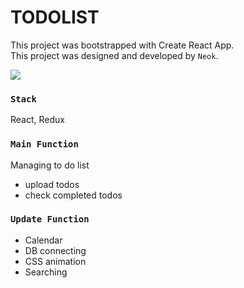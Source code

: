 # TODOLIST

This project was bootstrapped with Create React App. <br>
This project was designed and developed by `Neok`. <br>

<img src="https://user-images.githubusercontent.com/35194760/63636878-630f4680-c6b0-11e9-8dde-e53c960fc268.png" />

### `Stack`

React, Redux


### `Main Function`

Managing to do list

- upload todos
- check completed todos


### `Update Function`

- Calendar
- DB connecting
- CSS animation
- Searching
